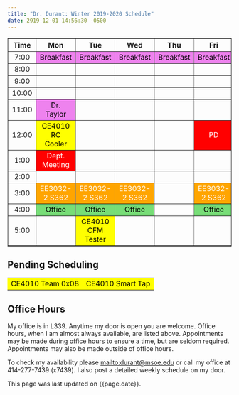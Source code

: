 ```yaml
---
title: "Dr. Durant: Winter 2019-2020 Schedule"
date: 2919-12-01 14:56:30 -0500
---
```


<style type="text/css">
td		{	text-align: center;				}
td.oh		{	background-color: #77DD77;	color: black;	}
td.am		{	background-color: red;		color: white;	}
td.ce4010	{	background-color: yellow;	color: black;	}
td.ee3032       {       background-color: orange;       color: white;   }
td.lunch	{	background-color: violet;	color: black;	}
</style>

<div align="center">
<table border>
<tr><th>Time</th>	<th>Mon</th>					<th>Tue</th>					<th>Wed</th>					<th>Thu</th>				<th>Fri</th>					</tr>
<tr><td>7:00</td>	<td class="lunch">Breakfast</td>		<td class="lunch">Breakfast</td>		<td class="lunch">Breakfast</td>		<td class="lunch">Breakfast</td>	<td class="lunch">Breakfast</td>		</tr>
<tr><td>8:00</td>	<td>&nbsp;</td>					<td>&nbsp;</td>					<td>&nbsp;</td>					<td>&nbsp;</td>				<td>&nbsp;</td>					</tr>
<tr><td>9:00</td>	<td>&nbsp;</td>					<td>&nbsp;</td>					<td>&nbsp;</td>					<td>&nbsp;</td>				<td>&nbsp;</td>					</tr>
<tr><td>10:00</td>	<td>&nbsp;</td>					<td>&nbsp;</td>					<td>&nbsp;</td>					<td>&nbsp;</td>				<td>&nbsp;</td>					</tr>
<tr><td>11:00</td>	<td class="lunch">Dr. Taylor</td>		<td>&nbsp;</td>					<td>&nbsp;</td>					<td>&nbsp;</td>				<td>&nbsp;</td>					</tr>
<tr><td>12:00</td>	<td class="ce4010">CE4010 RC Cooler</td>	<td>&nbsp;</td>					<td>&nbsp;</td>					<td>&nbsp;</td>				<td class="am">PD</td>				</tr>
<tr><td>1:00</td>	<td class="am">Dept. Meeting</td>		<td>&nbsp;</td>					<td>&nbsp;</td>					<td>&nbsp;</td>				<td>&nbsp;</td>					</tr>
<tr><td>2:00</td>	<td>&nbsp;</td>					<td>&nbsp;</td>					<td>&nbsp;</td>					<td>&nbsp;</td>				<td>&nbsp;</td>					</tr>
<tr><td>3:00</td>	<td class="ee3032">EE3032-2&nbsp;S362</td>	<td class="ee3032">EE3032-2&nbsp;S362</td>	<td class="ee3032">EE3032-2&nbsp;S362</td>	<td>&nbsp;</td>				<td class="ee3032">EE3032-2&nbsp;S362</td>	</tr>
<tr><td>4:00</td>	<td class="oh">Office</td>			<td class="oh">Office</td>			<td class="oh">Office</td>			<td>&nbsp;</td>				<td class="oh">Office</td>			</tr>
<tr><td>5:00</td>	<td>&nbsp;</td>					<td class="ce4010">CE4010 CFM Tester</td>	<td>&nbsp;</td>					<td>&nbsp;</td>				<td>&nbsp;</td>					</tr>
</table>
</div>

## Pending Scheduling
<table><tr>
<td class="ce4010">CE4010 Team 0x08</td>
<td class="ce4010">CE4010 Smart Tap</td>
</tr></table>

## Office Hours

My office is in L339.
Anytime my door is open you are welcome.
Office hours, when I am almost always available, are listed above.
Appointments may be made during	office hours to	ensure a time, but are seldom required.
Appointments may also be made outside of office hours.

To check my availability please <mailto:durant@msoe.edu> or call my office at 414-277-7439 (x7439).
I also post a detailed weekly schedule on my door.

This page was last updated on {{page.date}}.
